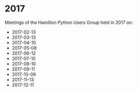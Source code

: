 # 2017

Meetings of the Hamilton Python Users Group held in 2017 on:

* 2017-02-13
* 2017-03-13
* 2017-04-10
* 2017-05-08
* 2017-06-12
* 2017-07-10
* 2017-08-10
* 2017-09-11
* 2017-10-09
* 2017-11-13
* 2017-12-11
